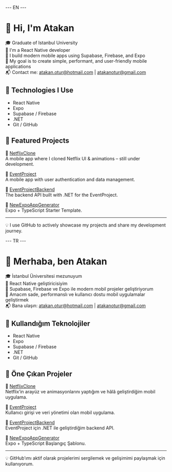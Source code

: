 --- EN ---
# 👋 Hi, I'm Atakan

🎓 Graduate of Istanbul University  
📱 I'm a React Native developer  
🚀 I build modern mobile apps using Supabase, Firebase, and Expo  
🎯 My goal is to create simple, performant, and user-friendly mobile applications  
📬 Contact me: atakan.otur@hotmail.com | atakanotur@gmail.com

## 🧰 Technologies I Use

- React Native  
- Expo  
- Supabase / Firebase  
- .NET  
- Git / GitHub

## 📌 Featured Projects

🔹 [NetflixClone](https://github.com/atakanotur/NetflixClone)  
A mobile app where I cloned Netflix UI & animations – still under development.

🔹 [EventProject](https://github.com/atakanotur/EventProject)  
A mobile app with user authentication and data management.

🔹 [EventProjectBackend](https://github.com/atakanotur/EventProjectBackend)  
The backend API built with .NET for the EventProject.

🔹 [NewExpoAppGenerator](https://github.com/atakanotur/new-expo-app-generator)  
Expo + TypeScript Starter Template.

---

💡 I use GitHub to actively showcase my projects and share my development journey.


--- TR ---
# 👋 Merhaba, ben Atakan

🎓 İstanbul Üniversitesi mezunuyum  
📱 React Native geliştiricisiyim  
🚀 Supabase, Firebase ve Expo ile modern mobil projeler geliştiriyorum  
🎯 Amacım sade, performanslı ve kullanıcı dostu mobil uygulamalar geliştirmek  
📬 Bana ulaşın: atakan.otur@hotmail.com | atakanotur@gmail.com

## 🧰 Kullandığım Teknolojiler

- React Native
- Expo
- Supabase / Firebase
- .NET
- Git / GitHub

## 📌 Öne Çıkan Projeler

🔹 [NetflixClone](https://github.com/atakanotur/NetflixClone)  
Netflix’in arayüz ve animasyonlarını yaptığım ve hâlâ geliştirdiğim mobil uygulama.

🔹 [EventProject](https://github.com/atakanotur/EventProject)  
Kullanıcı girişi ve veri yönetimi olan mobil uygulama.

🔹 [EventProjectBackend](https://github.com/atakanotur/EventProjectBackend)  
EventProject için .NET ile geliştirdiğim backend API.

🔹 [NewExpoAppGenerator](https://github.com/atakanotur/new-expo-app-generator)  
Expo + TypeScript Başlangıç Şablonu.

---

💡 GitHub’ımı aktif olarak projelerimi sergilemek ve gelişimimi paylaşmak için kullanıyorum.
